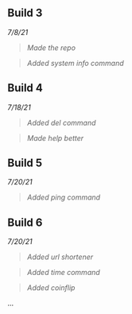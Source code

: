 ## Build 3
*7/8/21*

> *Made the repo*

> *Added system info command*

## Build 4
*7/18/21*

> *Added del command*

> *Made help better*

## Build 5
*7/20/21*

> *Added ping command*

## Build 6
*7/20/21*

> *Added url shortener*

> *Added time command*

> *Added coinflip*

...
